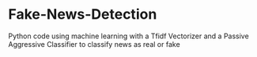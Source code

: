 # Fake-News-Detection
 Python code using machine learning with a Tfidf Vectorizer and a Passive Aggressive Classifier to classify news as real or fake
